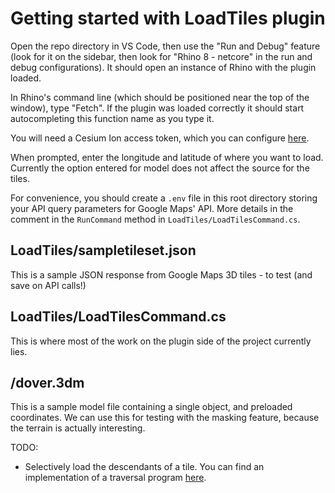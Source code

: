 # Getting started with LoadTiles plugin
Open the repo directory in VS Code, then use the "Run and Debug" feature (look for it on the sidebar, then look for "Rhino 8 - netcore" in the run and debug configurations).
It should open an instance of Rhino with the plugin loaded.

In Rhino's command line (which should be positioned near the top of the window), type "Fetch". If the plugin was loaded correctly it should start autocompleting this function name as you type it.

You will need a Cesium Ion access token, which you can configure [here](https://ion.cesium.com/tokens).

When prompted, enter the longitude and latitude of where you want to load. Currently the option entered for model does not affect the source for the tiles.

For convenience, you should create a `.env` file in this root directory storing your API query parameters for Google Maps' API. More details in the comment in the `RunCommand` method in `LoadTiles/LoadTilesCommand.cs`.

## LoadTiles/sampletileset.json
This is a sample JSON response from Google Maps 3D tiles - to test (and save on API calls!)

## LoadTiles/LoadTilesCommand.cs
This is where most of the work on the plugin side of the project currently lies.

## /dover.3dm
This is a sample model file containing a single object, and preloaded coordinates. We can use this for testing with the masking feature, because the terrain is actually interesting.

TODO:
- Selectively load the descendants of a tile. You can find an implementation of a traversal program [here](https://github.com/CesiumGS/cesium/blob/5eaa2280f495d8f300d9e1f0497118c97aec54c8/packages/engine/Source/Scene/Cesium3DTilesetBaseTraversal.js).
